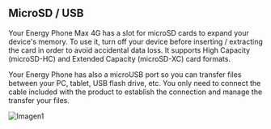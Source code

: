 ## MicroSD / USB

Your Energy Phone Max 4G has a slot for microSD cards to expand your device's memory. To use it, turn off your device before inserting / extracting the card in order to avoid accidental data loss. It supports High Capacity (microSD-HC) and Extended Capacity (microSD-XC) card formats.

Your Energy Phone has also a microUSB port so you can transfer files between your PC, tablet, USB flash drive, etc. You only need to connect the cable included with the product to establish the connection and manage the transfer your files.


![Imagen1](http://static.energysistem.com/images/manuals/42235/56168981c3b75.jpg)
